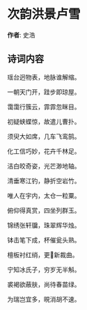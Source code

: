 # 次韵洪景卢雪

**作者**: 史浩

## 诗词内容

瑶台迥物表，地脉谁解缩。

一朝天门开，跬步即琼屋。

霭霭行簇云，霏霏忽眯目。

初疑蛱蝶惊，故遣儿曹扑。

须臾大如席，几车飞鸾鹄。

化工信巧妙，花卉千林足。

洁白皎奇姿，光芒渺地轴。

清垂寒江钓，静折空岩竹。

唯人在宇内，太仓一粒粟。

俯仰得真赏，四坐列群玉。

锦绣张轩牖，珠翠辉华烛。

钵击笔下成，杯催瓮头熟。

檀板衬红绡，更𣨼新裁曲。

宁知冰氏子，穷岁无半斛。

裘褐欲蔽肤，尚待春苗绿。

为瑞岂宜多，晛消胡不速。

